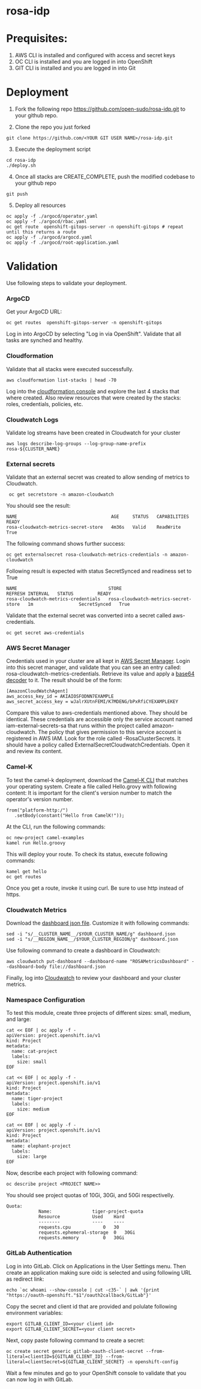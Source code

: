 # rosa-idp

# Prequisites:
1) AWS CLI is installed and configured with access and secret keys
2) OC CLI is installed and you are logged in into OpenShift
3) GIT CLI is installed and you are logged in into Git

# Deployment

1) Fork the following repo https://github.com/open-sudo/rosa-idp.git to your github repo.

2) Clone the repo you just forked
```shell
git clone https://github.com/<YOUR GIT USER NAME>/rosa-idp.git
```

3) Execute the deployment script

```shell
cd rosa-idp
./deploy.sh 
```


4) Once all stacks are CREATE_COMPLETE, push the modified codebase to your github repo
```shell
git push
```
5) Deploy all resources

```shell
oc apply -f ./argocd/operator.yaml
oc apply -f ./argocd/rbac.yaml
oc get route  openshift-gitops-server -n openshift-gitops # repeat until this returns a route
oc apply -f ./argocd/argocd.yaml
oc apply -f ./argocd/root-application.yaml
```

# Validation
Use following steps to validate your  deployment.

### ArgoCD
Get your ArgoCD URL:
```shell
oc get routes  openshift-gitops-server -n openshift-gitops
```
Log in into ArgoCD by selecting "Log in via OpenShift". Validate that all tasks are synched and  healthy.

### Cloudformation
Validate that all stacks were executed successfully.

```shell
aws cloudformation list-stacks | head -70
```
Log into the <a href="https://aws.amazon.com/cloudformation">cloudformation console</a> and explore the last 4 stacks that where created. Also review resources that were created by the stacks: roles, 
credentials, policies, etc.


### Cloudwatch Logs

Validate log streams have been created in Cloudwatch for your cluster
```shell
aws logs describe-log-groups --log-group-name-prefix rosa-${CLUSTER_NAME}
```

### External secrets
Validate that an external secret was created to allow sending of metrics to Cloudwatch.

```shell
 oc get secretstore -n amazon-cloudwatch
```

You should see the result:

````{verbatim}
NAME                                   AGE     STATUS   CAPABILITIES   READY
rosa-cloudwatch-metrics-secret-store   4m36s   Valid    ReadWrite      True
````

The following command shows further success:
```shell
oc get externalsecret rosa-cloudwatch-metrics-credentials -n amazon-cloudwatch
```
Following result is expected with status SecretSynced and readiness set to True
````{verbatim}
NAME                                  STORE                                  REFRESH INTERVAL   STATUS         READY
rosa-cloudwatch-metrics-credentials   rosa-cloudwatch-metrics-secret-store   1m                 SecretSynced   True
````
Validate that the external secret was converted into a secret called aws-credentials.

```shell
oc get secret aws-credentials
```

### AWS Secret Manager
Credentials used in your cluster are all kept in <a href="https://aws.amazon.com/secretsmanager">AWS Secret Manager</a>. Login into this secret manager, and validate that you can see an entry called: 
rosa-cloudwatch-metrics-credentials. Retrieve its value and apply a <a href="https://www.base64decode.org/">base64 decoder</a> to it. The result should be of the form:
````{verbatim}
[AmazonCloudWatchAgent]
aws_access_key_id = AKIAIOSFODNN7EXAMPLE
aws_secret_access_key = wJalrXUtnFEMI/K7MDENG/bPxRfiCYEXAMPLEKEY
````

Compare this value to aws-credentials mentioned above. They should be identical. These credentials are accessible only the service account named iam-external-secrets-sa that runs within the project called 
amazon-cloudwatch. The policy that gives permission to this service account is registered in AWS IAM. Look for the role called <YOUR CLUSTER NAME>-RosaClusterSecrets. It should have a policy called 
ExternalSecretCloudwatchCredentials. Open it and review its content.


### Camel-K
To test the camel-k deployment, download the <a href="https://downloads.apache.org/camel/camel-k/1.8.2/">Camel-K CLI</a> that matches your operating system. Create a file called Hello.grovy with following content:
It is important for the client's version number to match the operator's version number.
````{verbatim}
from("platform-http:/")
   .setBody(constant("Hello from CamelK!"));
````
At the CLI, run the following commands:

```shell
oc new-project camel-examples
kamel run Hello.groovy
```
This will deploy your route. To check its status, execute following commands:
```shell
kamel get hello
oc get routes
```

Once you get a route, invoke it using curl. Be sure to use http instead of https.

### Cloudwatch Metrics
Download the <a href="https://raw.githubusercontent.com/rh-mobb/documentation/main/content/docs/rosa/metrics-to-cloudwatch-agent/dashboard.json">dashboard json file</a>. Customize it with following commands:

```shell
sed -i "s/__CLUSTER_NAME__/$YOUR_CLUSTER_NAME/g" dashboard.json 
sed -i "s/__REGION_NAME__/$YOUR_CLUSTER_REGION/g" dashboard.json 
```

Use following command to create a dashboard in Cloudwatch:

```shell
aws cloudwatch put-dashboard --dashboard-name "ROSAMetricsDashboard" --dashboard-body file://dashboard.json
```

Finally, log into <a href="aws.amazon.com/cloudwatch">Cloudwatch</a> to review your dashboard and your cluster metrics.

### Namespace Configuration
To test this module, create three projects of different sizes: small, medium, and large:

```
cat << EOF | oc apply -f -
apiVersion: project.openshift.io/v1
kind: Project
metadata:
  name: cat-project
  labels:
    size: small
EOF
```

```
cat << EOF | oc apply -f -
apiVersion: project.openshift.io/v1     
kind: Project
metadata:
  name: tiger-project
  labels:
    size: medium
EOF
```

```
cat << EOF | oc apply -f -
apiVersion: project.openshift.io/v1     
kind: Project
metadata:
  name: elephant-project
  labels:
    size: large
EOF
```
Now, describe each project with following command:

```
oc describe project <PROJECT NAME>>
```
You should see project quotas of 10Gi, 30Gi, and 50Gi respectivelly.

```
Quota:
			Name:				tiger-project-quota
			Resource			Used	Hard
			--------			----	----
			requests.cpu			0	30
			requests.ephemeral-storage	0	30Gi
			requests.memory			0	30Gi
```

### GitLab Authentication
Log in into GitLab. Click on Applications in the User Settings menu. Then create an application making sure oidc is selected and using following URL as redirect link:

```
echo `oc whoami --show-console | cut -c35-` | awk '{print "https://oauth-openshift."$1"/oauth2callback/GitLab"}'
```
Copy the secret and client id that are provided and polulate following environment variables:
```
export GITLAB_CLIENT_ID=<your client id>
export GITLAB_CLIENT_SECRET=<your client secret>
```

Next, copy paste following command to create a secret:
```
oc create secret generic gitlab-oauth-client-secret --from-literal=clientID=${GITLAB_CLIENT_ID} --from-literal=clientSecret=${GITLAB_CLIENT_SECRET} -n openshift-config
```

Wait a few minutes and go to your OpenShift console to validate that you can now log in with GitLab.
